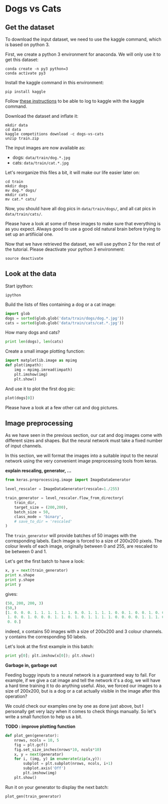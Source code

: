 # Dogs vs Cats 

## Get the dataset 

To download the input dataset,  we need to use the kaggle command, which is based on python 3. 

First, we create a python 3 environment for anaconda. We will only use it to get this dataset: 

```
conda create -n py3 python=3
conda activate py3
```

Install the kaggle command in this environment: 

```
pip install kaggle
```

Follow [these instructions](https://github.com/Kaggle/kaggle-api#api-credentials) to be able to log to kaggle with the kaggle command.

Download the dataset and inflate it: 

```
mkdir data 
cd data
kaggle competitions download -c dogs-vs-cats
unzip train.zip
```

The input images are now available as: 

* dogs: `data/train/dog.*.jpg`
* cats: `data/train/cat.*.jpg`

Let's reorganize this files a bit, it will make our life easier later on: 

```
cd train 
mkdir dogs 
mv dog.* dogs/
mkdir cats 
mv cat.* cats/ 
```

Now, you should have all dog pics in `data/train/dogs/`, and all cat pics in `data/train/cats/`.

Please have a look at some of these images to make sure that everything is as you expect. Always good to use a good old natural brain before trying to set up an artifiicial one. 

Now that we have retrieved the dataset, we will use python 2 for the rest of the tutorial. Please deactivate your python 3 environment: 

```
source deactivate
```

## Look at the data

Start ipython:

```
ipython 
```

Build the lists of files containing a dog or a cat image: 

```python
import glob
dogs = sorted(glob.glob('data/train/dogs/dog.*.jpg'))
cats = sorted(glob.glob('data/train/cats/cat.*.jpg'))
```

How many dogs and cats? 

```python
print len(dogs), len(cats)
```

Create a small image plotting function: 

```python
import matplotlib.image as mpimg
def plot(impath):
	img = mpimg.imread(impath)
	plt.imshow(img)
	plt.show()
```

And use it to plot the first dog pic: 

```python
plot(dogs[0])
```

Please have a look at a few other cat and dog pictures. 


## Image preprocessing 

As we have seen in the previous section, our cat and dog images come with different sizes and shapes. But the neural network must take a fixed number of input channels.

In this section, we will format the images into a suitable input to the neural network using the very convenient image preprocessing tools from keras. 

**explain rescaling, generator, ...** 

```python
from keras.preprocessing.image import ImageDataGenerator

level_rescaler = ImageDataGenerator(rescale=1./255)

train_generator = level_rescaler.flow_from_directory(
    train_dir,
    target_size = (200,200),
    batch_size = 50,
    class_mode = 'binary',
    # save_to_dir = 'rescaled'
)
```

The `train_generator` will provide batches of 50 images with the corresponding labels. Each image is forced to a size of 200x200 pixels. The colour levels of each image, originally between 0 and 255, are rescaled to be between 0 and 1.

Let's get the first batch to have a look: 

```python
x, y = next(train_generator)
print x.shape
print y.shape
print y
```

gives: 

```python
(50, 200, 200, 3)
(50,)
[1. 0. 0. 0. 1. 1. 1. 1. 1. 1. 0. 0. 1. 1. 1. 1. 0. 0. 1. 0. 0. 1. 0. 0.
 1. 0. 0. 1. 0. 0. 0. 1. 1. 0. 1. 0. 1. 1. 1. 1. 0. 0. 0. 0. 1. 1. 1. 0.
 0. 0.]
```

indeed, x contains 50 images with a size of 200x200 and 3 colour channels. y contains the corresponding 50 labels. 

Let's look at the first example in this batch: 

```python
print y[0]; plt.imshow(x[0]); plt.show()
```

**Garbage in, garbage out**

Feeding buggy inputs to a neural network is a guaranteed way to fail. For example, if we give a cat image and tell the network it's a dog, we will have a hard time training it to do anything useful. Also, we forced our images to a size of 200x200, but is a dog or a cat actually visible in the image after this operation? 

We could check our examples one by one as done just above, but I personally get very lazy when it comes to check things manually. So let's write a small function to help us a bit. 

**TODO : improve plotting function**

```python
def plot_gen(generator):
	nrows, ncols = 10, 5
	fig = plt.gcf()
	fig.set_size_inches(nrows*10, ncols*10)
	x, y = next(generator)
	for i, (img, y) in enumerate(zip(x,y)):
		subplot = plt.subplot(nrows, ncols, i+1)
		subplot.axis('Off')
		plt.imshow(img)
	plt.show()
```

Run it on your generator to display the next batch:

```python
plot_gen(train_generator)
```












